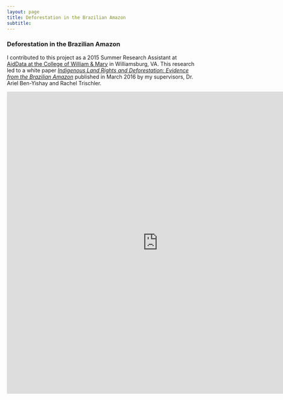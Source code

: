 ```yaml
---
layout: page
title: Deforestation in the Brazilian Amazon
subtitle: 
---
```


### Deforestation in the Brazilian Amazon

I contributed to this project as a 2015 Summer Research Assistant at [AidData at the College of William & Mary](http://www.aiddata.org) in Williamsburg, VA. This research led to a white paper <i>[Indigenous Land Rights and Deforestation: Evidence from the Brazilian Amazon](https://aish-venkat.github.io/gis/amazon.pdf)</i> published in March 2016 by my supervisors, Dr. Ariel Ben-Yishay and Rachel Trischler.
<br>

<iframe id="iframe_container" frameborder="0" webkitallowfullscreen="" mozallowfullscreen="" allowfullscreen="" width="800" height="800" src="https://prezi.com/embed/-p8pm7fswj9l/?bgcolor=ffffff&amp;lock_to_path=0&amp;autoplay=0&amp;autohide_ctrls=0&amp;landing_data=bHVZZmNaNDBIWnNjdEVENDRhZDFNZGNIUE43MHdLNWpsdFJLb2ZHanI5KzN6a1AxQmhjQ1hmM2YrdnNuZG5nL1JBPT0&amp;landing_sign=S-SbKVP5s0pbtSmmqN8gdQ8hMMaoe8WhD6gplZGrTN0"></iframe>
